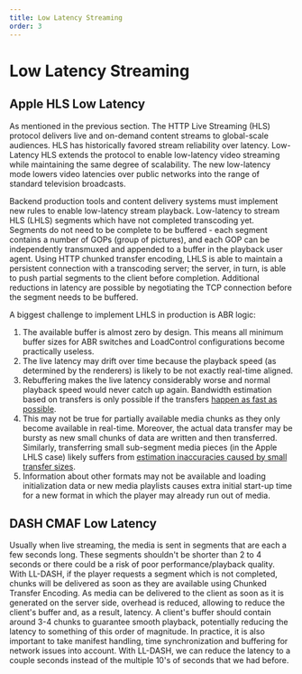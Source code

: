 ```yaml
---
title: Low Latency Streaming
order: 3
---
```


# Low Latency Streaming

## Apple HLS Low Latency

As mentioned in the previous section. The HTTP Live Streaming (HLS) protocol delivers live and on-demand content streams to global-scale audiences. HLS has historically favored stream reliability over latency. Low-Latency HLS extends the protocol to enable low-latency video streaming while maintaining the same degree of scalability. The new low-latency mode lowers video latencies over public networks into the range of standard television broadcasts.

Backend production tools and content delivery systems must implement new rules to enable low-latency stream playback. Low-latency to stream HLS (LHLS) segments which have not completed transcoding yet. Segments do not need to be complete to be buffered - each segment contains a number of GOPs (group of pictures), and each GOP can be independently transmuxed and appended to a buffer in the playback user agent. Using HTTP chunked transfer encoding, LHLS is able to maintain a persistent connection with a transcoding server; the server, in turn, is able to push partial segments to the client before completion. Additional reductions in latency are possible by negotiating the TCP connection before the segment needs to be buffered.

A biggest challenge to implement LHLS in production is ABR logic:

1. The available buffer is almost zero by design. This means all minimum buffer sizes for ABR switches and LoadControl configurations become practically useless.
2. The live latency may drift over time because the playback speed (as determined by the renderers) is likely to be not exactly real-time aligned.
3. Rebuffering makes the live latency considerably worse and normal playback speed would never catch up again. Bandwidth estimation based on transfers is only possible if the transfers [happen as fast as possible](https://docs.google.com/document/d/1e3jVkZ6nxNWgCqTNibqV8uJcKo8d597XVl3nJkY7P8c/edit#heading=h.ya5n8kibobz9).
4. This may not be true for partially available media chunks as they only become available in real-time. Moreover, the actual data transfer may be bursty as new small chunks of data are written and then transferred. Similarly, transferring small sub-segment media pieces (in the Apple LHLS case) likely suffers from [estimation inaccuracies caused by small transfer sizes](https://docs.google.com/document/d/1e3jVkZ6nxNWgCqTNibqV8uJcKo8d597XVl3nJkY7P8c/edit#heading=h.omecbu2809cn).
5. Information about other formats may not be available and loading initialization data or new media playlists causes extra initial start-up time for a new format in which the player may already run out of media.

## DASH CMAF Low Latency

Usually when live streaming, the media is sent in segments that are each a few seconds long. These segments shouldn't be shorter than 2 to 4 seconds or there could be a risk of poor performance/playback quality. With LL-DASH, if the player requests a segment which is not completed, chunks will be delivered as soon as they are available using Chunked Transfer Encoding. As media can be delivered to the client as soon as it is generated on the server side, overhead is reduced, allowing to reduce the client's buffer and, as a result, latency. A client's buffer should contain around 3-4 chunks to guarantee smooth playback, potentially reducing the latency to something of this order of magnitude. In practice, it is also important to take manifest handling, time synchronization and buffering for network issues into account. With LL-DASH, we can reduce the latency to a couple seconds instead of the multiple 10's of seconds that we had before.
